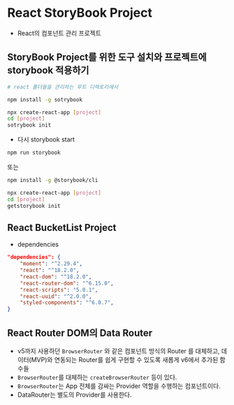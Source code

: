 # React StoryBook Project

- React의 컴포넌트 관리 프로젝트

## StoryBook Project를 위한 도구 설치와 프로젝트에 storybook 적용하기

```bash
# react 폴더들을 관리하는 루트 디렉토리에서

npm install -g sotrybook
```

```bash
npx create-react-app [project]
cd [project]
sotrybook init
```

- 다시 storybook start

```bash
npm run storybook
```

또는

```bash
npm install -g @storybook/cli
```

```bash
npx create-react-app [project]
cd [project]
getstorybook init
```

## React BucketList Project

- dependencies

```json
"dependencies": {
    "moment": "^2.29.4",
    "react": "^18.2.0",
    "react-dom": "^18.2.0",
    "react-router-dom": "^6.15.0",
    "react-scripts": "5.0.1",
    "react-uuid": "^2.0.0",
    "styled-components": "^6.0.7",
}
```

## React Router DOM의 Data Router

- v5까지 사용하던 `BrowserRouter` 와 같은 컴포넌트 방식의 Router 를 대체하고, 데이터(MVP)와 연동되는 Router를 쉽게 구현할 수 있도록 새롭게 v6에서 추가된 함수들
- `BrowserRouter`를 대체하는 `createBrowserRouter` 등이 있다.
- `BrowserRouter`는 App 전체를 감싸는 Provider 역할을 수행하는 컴포넌트이다.
- DataRouter는 별도의 Provider를 사용한다.
